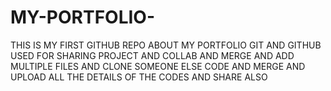# MY-PORTFOLIO-
THIS IS MY FIRST GITHUB REPO ABOUT MY PORTFOLIO
GIT AND GITHUB USED FOR SHARING PROJECT AND COLLAB AND MERGE AND ADD MULTIPLE FILES AND CLONE SOMEONE ELSE CODE AND MERGE AND UPLOAD ALL THE DETAILS OF THE CODES AND SHARE ALSO 

